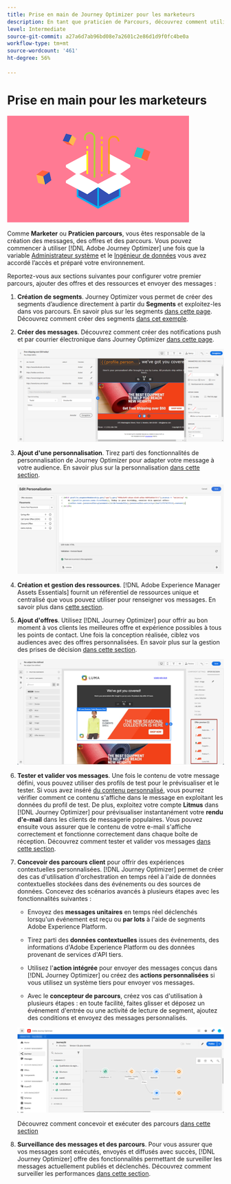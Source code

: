 ```yaml
---
title: Prise en main de Journey Optimizer pour les marketeurs
description: En tant que praticien de Parcours, découvrez comment utiliser Journey Optimizer
level: Intermediate
source-git-commit: a27a6d7ab96bd08e7a2601c2e86d1d9f0fc4be0a
workflow-type: tm+mt
source-wordcount: '461'
ht-degree: 56%

---
```



# Prise en main pour les marketeurs

![marketeur](assets/do-not-localize/user-3.png)

Comme **Marketer** ou **Praticien parcours**, vous êtes responsable de la création des messages, des offres et des parcours. Vous pouvez commencer à utiliser [!DNL Adobe Journey Optimizer] une fois que la variable [Administrateur système](administrator.md) et le [Ingénieur de données](data-engineer.md) vous avez accordé l’accès et préparé votre environnement.

Reportez-vous aux sections suivantes pour configurer votre premier parcours, ajouter des offres et des ressources et envoyer des messages :

1. **Création de segments**. Journey Optimizer vous permet de créer des segments d’audience directement à partir du **Segments** et exploitez-les dans vos parcours.  En savoir plus sur les segments [dans cette page](../segment/about-segments.md). Découvrez comment créer des segments [dans cet exemple](../segment/creating-a-segment.md).

1. **Créer des messages**. Découvrez comment créer des notifications push et par courrier électronique dans Journey Optimizer [dans cette page](../create-message.md).

   ![](../assets/email_designer_7.png)

1. **Ajout d&#39;une personnalisation**. Tirez parti des fonctionnalités de personnalisation de Journey Optimizer pour adapter votre message à votre audience. En savoir plus sur la personnalisation [dans cette section](../personalization/personalize.md).

   ![](../personalization/assets/perso_ee2.png)

1. **Création et gestion des ressources**. [!DNL Adobe Experience Manager Assets Essentials] fournit un référentiel de ressources unique et centralisé que vous pouvez utiliser pour renseigner vos messages. En savoir plus dans [cette section](../assets-essentials.md).

1. **Ajout d&#39;offres**. Utilisez [!DNL Journey Optimizer] pour offrir au bon moment à vos clients les meilleures offre et expérience possibles à tous les points de contact. Une fois la conception réalisée, ciblez vos audiences avec des offres personnalisées. En savoir plus sur la gestion des prises de décision [dans cette section](../../using/offers/get-started/starting-offer-decisioning.md).

   ![](../assets/offers-e2e-offers-displayed.png)

1. **Tester et valider vos messages**. Une fois le contenu de votre message défini, vous pouvez utiliser des profils de test pour le prévisualiser et le tester. Si vous avez inséré [du contenu personnalisé](../personalization/personalize.md), vous pourrez vérifier comment ce contenu s&#39;affiche dans le message en exploitant les données du profil de test. De plus, exploitez votre compte **Litmus** dans [!DNL Journey Optimizer] pour prévisualiser instantanément votre **rendu d&#39;e-mail** dans les clients de messagerie populaires. Vous pouvez ensuite vous assurer que le contenu de votre e-mail s&#39;affiche correctement et fonctionne correctement dans chaque boîte de réception. Découvrez comment tester et valider vos messages [dans cette section](../preview.md).

1. **Concevoir des parcours client** pour offrir des expériences contextuelles personnalisées. [!DNL Journey Optimizer] permet de créer des cas d&#39;utilisation d&#39;orchestration en temps réel à l&#39;aide de données contextuelles stockées dans des événements ou des sources de données. Concevez des scénarios avancés à plusieurs étapes avec les fonctionnalités suivantes :

   * Envoyez des **messages unitaires** en temps réel déclenchés lorsqu&#39;un événement est reçu ou **par lots** à l&#39;aide de segments Adobe Experience Platform.

   * Tirez parti des **données contextuelles** issues des événements, des informations d&#39;Adobe Experience Platform ou des données provenant de services d&#39;API tiers.

   * Utilisez l&#39;**action intégrée** pour envoyer des messages conçus dans [!DNL Journey Optimizer] ou créez des **actions personnalisées** si vous utilisez un système tiers pour envoyer vos messages.

   * Avec le **concepteur de parcours**, créez vos cas d&#39;utilisation à plusieurs étapes : en toute facilité, faites glisser et déposez un événement d&#39;entrée ou une activité de lecture de segment, ajoutez des conditions et envoyez des messages personnalisés.

   ![](../assets/copy-paste3.png)

   Découvrez comment concevoir et exécuter des parcours [dans cette section](../building-journeys/journey-gs.md)

1. **Surveillance des messages et des parcours**. Pour vous assurer que vos messages sont exécutés, envoyés et diffusés avec succès, [!DNL Journey Optimizer] offre des fonctionnalités permettant de surveiller les messages actuellement publiés et déclenchés. Découvrez comment surveiller les performances [dans cette section](../message-monitoring.md).


